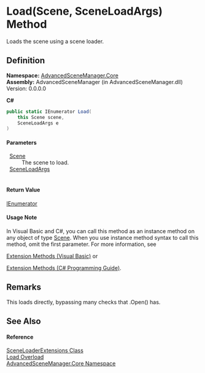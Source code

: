 # Load(Scene, SceneLoadArgs) Method


Loads the scene using a scene loader.



## Definition
**Namespace:** <a href="N_AdvancedSceneManager_Core.md">AdvancedSceneManager.Core</a>  
**Assembly:** AdvancedSceneManager (in AdvancedSceneManager.dll) Version: 0.0.0.0

**C#**
``` C#
public static IEnumerator Load(
	this Scene scene,
	SceneLoadArgs e
)
```



#### Parameters
<dl><dt>  <a href="T_AdvancedSceneManager_Models_Scene.md">Scene</a></dt><dd>The scene to load.</dd><dt>  <a href="T_AdvancedSceneManager_Core_SceneLoadArgs.md">SceneLoadArgs</a></dt><dd> </dd></dl>

#### Return Value
<a href="https://learn.microsoft.com/dotnet/api/system.collections.ienumerator" target="_blank" rel="noopener noreferrer">IEnumerator</a>

#### Usage Note
In Visual Basic and C#, you can call this method as an instance method on any object of type <a href="T_AdvancedSceneManager_Models_Scene.md">Scene</a>. When you use instance method syntax to call this method, omit the first parameter. For more information, see <a href="https://docs.microsoft.com/dotnet/visual-basic/programming-guide/language-features/procedures/extension-methods" target="_blank" rel="noopener noreferrer">

Extension Methods (Visual Basic)</a> or <a href="https://docs.microsoft.com/dotnet/csharp/programming-guide/classes-and-structs/extension-methods" target="_blank" rel="noopener noreferrer">

Extension Methods (C# Programming Guide)</a>.

## Remarks
This loads directly, bypassing many checks that .Open() has.

## See Also


#### Reference
<a href="T_AdvancedSceneManager_Core_SceneLoaderExtensions.md">SceneLoaderExtensions Class</a>  
<a href="Overload_AdvancedSceneManager_Core_SceneLoaderExtensions_Load.md">Load Overload</a>  
<a href="N_AdvancedSceneManager_Core.md">AdvancedSceneManager.Core Namespace</a>  
